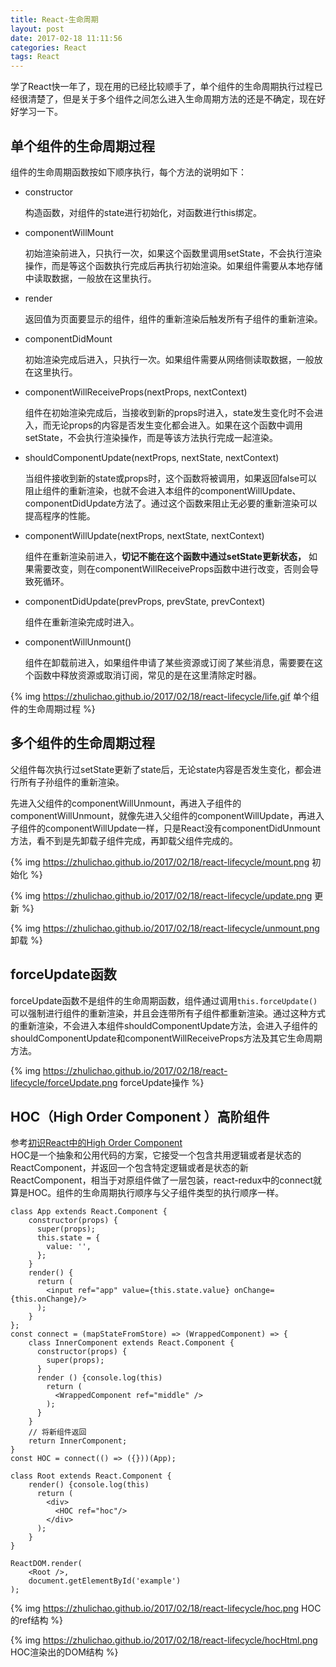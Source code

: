 ```yaml
---
title: React-生命周期
layout: post
date: 2017-02-18 11:11:56
categories: React
tags: React
---
```


学了React快一年了，现在用的已经比较顺手了，单个组件的生命周期执行过程已经很清楚了，但是关于多个组件之间怎么进入生命周期方法的还是不确定，现在好好学习一下。

## 单个组件的生命周期过程

组件的生命周期函数按如下顺序执行，每个方法的说明如下：

- constructor

    构造函数，对组件的state进行初始化，对函数进行this绑定。

- componentWillMount

    初始渲染前进入，只执行一次，如果这个函数里调用setState，不会执行渲染操作，而是等这个函数执行完成后再执行初始渲染。如果组件需要从本地存储中读取数据，一般放在这里执行。

- render

    返回值为页面要显示的组件，组件的重新渲染后触发所有子组件的重新渲染。

- componentDidMount

    初始渲染完成后进入，只执行一次。如果组件需要从网络侧读取数据，一般放在这里执行。

- componentWillReceiveProps(nextProps, nextContext)

    组件在初始渲染完成后，当接收到新的props时进入，state发生变化时不会进入，而无论props的内容是否发生变化都会进入。如果在这个函数中调用setState，不会执行渲染操作，而是等该方法执行完成一起渲染。

- shouldComponentUpdate(nextProps, nextState, nextContext)

    当组件接收到新的state或props时，这个函数将被调用，如果返回false可以阻止组件的重新渲染，也就不会进入本组件的componentWillUpdate、componentDidUpdate方法了。通过这个函数来阻止无必要的重新渲染可以提高程序的性能。

- componentWillUpdate(nextProps, nextState, nextContext)

    组件在重新渲染前进入，**切记不能在这个函数中通过setState更新状态，** 如果需要改变，则在componentWillReceiveProps函数中进行改变，否则会导致死循环。

- componentDidUpdate(prevProps, prevState, prevContext)

    组件在重新渲染完成时进入。

- componentWillUnmount()

    组件在卸载前进入，如果组件申请了某些资源或订阅了某些消息，需要要在这个函数中释放资源或取消订阅，常见的是在这里清除定时器。

{% img https://zhulichao.github.io/2017/02/18/react-lifecycle/life.gif 单个组件的生命周期过程 %}

## 多个组件的生命周期过程

父组件每次执行过setState更新了state后，无论state内容是否发生变化，都会进行所有子孙组件的重新渲染。

先进入父组件的componentWillUnmount，再进入子组件的componentWillUnmount，就像先进入父组件的componentWillUpdate，再进入子组件的componentWillUpdate一样，只是React没有componentDidUnmount方法，看不到是先卸载子组件完成，再卸载父组件完成的。

{% img https://zhulichao.github.io/2017/02/18/react-lifecycle/mount.png 初始化 %}

{% img https://zhulichao.github.io/2017/02/18/react-lifecycle/update.png 更新 %}

{% img https://zhulichao.github.io/2017/02/18/react-lifecycle/unmount.png 卸载 %}

## forceUpdate函数

forceUpdate函数不是组件的生命周期函数，组件通过调用`this.forceUpdate()`可以强制进行组件的重新渲染，并且会连带所有子组件都重新渲染。通过这种方式的重新渲染，不会进入本组件shouldComponentUpdate方法，会进入子组件的shouldComponentUpdate和componentWillReceiveProps方法及其它生命周期方法。

{% img https://zhulichao.github.io/2017/02/18/react-lifecycle/forceUpdate.png forceUpdate操作 %}

## HOC（High Order Component ）高阶组件

参考[初识React中的High Order Component](http://www.tuicool.com/articles/RFJJniN)  
HOC是一个抽象和公用代码的方案，它接受一个包含共用逻辑或者是状态的ReactComponent，并返回一个包含特定逻辑或者是状态的新ReactComponent，相当于对原组件做了一层包装，react-redux中的connect就算是HOC。组件的生命周期执行顺序与父子组件类型的执行顺序一样。

```
class App extends React.Component {
    constructor(props) {
      super(props);
      this.state = {
        value: '',
      };
    }
    render() {
      return (
        <input ref="app" value={this.state.value} onChange={this.onChange}/>
      );
    }
};
const connect = (mapStateFromStore) => (WrappedComponent) => {
    class InnerComponent extends React.Component {
      constructor(props) {
        super(props);
      }
      render () {console.log(this)
        return (
          <WrappedComponent ref="middle" />
        );
      }
    }
    // 将新组件返回
    return InnerComponent;
}
const HOC = connect(() => ({}))(App);

class Root extends React.Component {
    render() {console.log(this)
      return (
        <div>
          <HOC ref="hoc"/>
        </div>
      );
    }
}

ReactDOM.render(
    <Root />,
    document.getElementById('example')
);
```

{% img https://zhulichao.github.io/2017/02/18/react-lifecycle/hoc.png HOC的ref结构 %}

{% img https://zhulichao.github.io/2017/02/18/react-lifecycle/hocHtml.png HOC渲染出的DOM结构 %}
